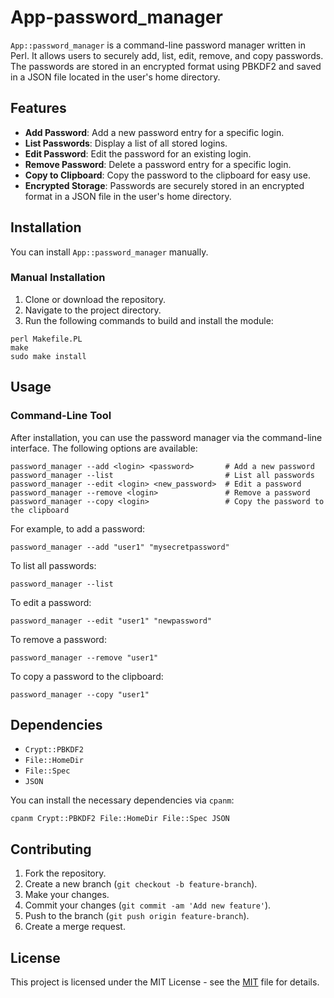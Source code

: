 # App-password_manager

`App::password_manager` is a command-line password manager written in Perl. It allows users to securely add, list, edit, remove, and copy passwords. The passwords are stored in an encrypted format using PBKDF2 and saved in a JSON file located in the user's home directory.

## Features

- **Add Password**: Add a new password entry for a specific login.
- **List Passwords**: Display a list of all stored logins.
- **Edit Password**: Edit the password for an existing login.
- **Remove Password**: Delete a password entry for a specific login.
- **Copy to Clipboard**: Copy the password to the clipboard for easy use.
- **Encrypted Storage**: Passwords are securely stored in an encrypted format in a JSON file in the user's home directory.

## Installation

You can install `App::password_manager` manually.

### Manual Installation

1. Clone or download the repository.
2. Navigate to the project directory.
3. Run the following commands to build and install the module:

```
perl Makefile.PL
make
sudo make install
```

## Usage

### Command-Line Tool

After installation, you can use the password manager via the command-line interface. The following options are available:

```
password_manager --add <login> <password>       # Add a new password
password_manager --list                         # List all passwords
password_manager --edit <login> <new_password>  # Edit a password
password_manager --remove <login>               # Remove a password
password_manager --copy <login>                 # Copy the password to the clipboard
```

For example, to add a password:

```
password_manager --add "user1" "mysecretpassword"
```

To list all passwords:

```
password_manager --list
```

To edit a password:

```
password_manager --edit "user1" "newpassword"
```

To remove a password:

```
password_manager --remove "user1"
```

To copy a password to the clipboard:

```
password_manager --copy "user1"
```

## Dependencies

- `Crypt::PBKDF2`
- `File::HomeDir`
- `File::Spec`
- `JSON`

You can install the necessary dependencies via `cpanm`:

```
cpanm Crypt::PBKDF2 File::HomeDir File::Spec JSON
```

## Contributing

1. Fork the repository.
2. Create a new branch (`git checkout -b feature-branch`).
3. Make your changes.
4. Commit your changes (`git commit -am 'Add new feature'`).
5. Push to the branch (`git push origin feature-branch`).
6. Create a merge request.

## License

This project is licensed under the MIT License - see the [MIT](https://gitlab.com/olooeez/app-passmanager/-/blob/main/LICENSE) file for details.

